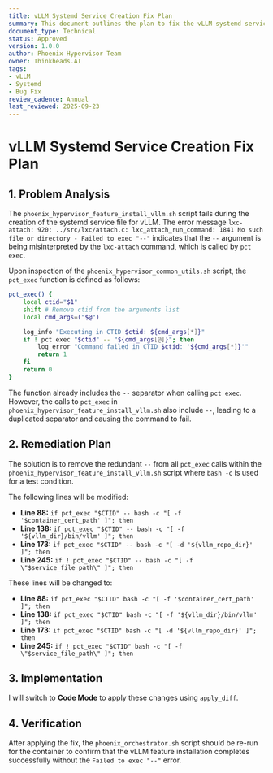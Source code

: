 ```yaml
---
title: vLLM Systemd Service Creation Fix Plan
summary: This document outlines the plan to fix the vLLM systemd service creation failure.
document_type: Technical
status: Approved
version: 1.0.0
author: Phoenix Hypervisor Team
owner: Thinkheads.AI
tags:
- vLLM
- Systemd
- Bug Fix
review_cadence: Annual
last_reviewed: 2025-09-23
---
```


# vLLM Systemd Service Creation Fix Plan

## 1. Problem Analysis

The `phoenix_hypervisor_feature_install_vllm.sh` script fails during the creation of the systemd service file for vLLM. The error message `lxc-attach: 920: ../src/lxc/attach.c: lxc_attach_run_command: 1841 No such file or directory - Failed to exec "--"` indicates that the `--` argument is being misinterpreted by the `lxc-attach` command, which is called by `pct exec`.

Upon inspection of the `phoenix_hypervisor_common_utils.sh` script, the `pct_exec` function is defined as follows:

```bash
pct_exec() {
    local ctid="$1"
    shift # Remove ctid from the arguments list
    local cmd_args=("$@")

    log_info "Executing in CTID $ctid: ${cmd_args[*]}"
    if ! pct exec "$ctid" -- "${cmd_args[@]}"; then
        log_error "Command failed in CTID $ctid: '${cmd_args[*]}'"
        return 1
    fi
    return 0
}
```

The function already includes the `--` separator when calling `pct exec`. However, the calls to `pct_exec` in `phoenix_hypervisor_feature_install_vllm.sh` also include `--`, leading to a duplicated separator and causing the command to fail.

## 2. Remediation Plan

The solution is to remove the redundant `--` from all `pct_exec` calls within the `phoenix_hypervisor_feature_install_vllm.sh` script where `bash -c` is used for a test condition.

The following lines will be modified:

- **Line 88:** `if pct_exec "$CTID" -- bash -c "[ -f '$container_cert_path' ]"; then`
- **Line 138:** `if pct_exec "$CTID" -- bash -c "[ -f '${vllm_dir}/bin/vllm' ]"; then`
- **Line 173:** `if pct_exec "$CTID" -- bash -c "[ -d '${vllm_repo_dir}' ]"; then`
- **Line 245:** `if ! pct_exec "$CTID" -- bash -c "[ -f \"$service_file_path\" ]"; then`

These lines will be changed to:

- **Line 88:** `if pct_exec "$CTID" bash -c "[ -f '$container_cert_path' ]"; then`
- **Line 138:** `if pct_exec "$CTID" bash -c "[ -f '${vllm_dir}/bin/vllm' ]"; then`
- **Line 173:** `if pct_exec "$CTID" bash -c "[ -d '${vllm_repo_dir}' ]"; then`
- **Line 245:** `if ! pct_exec "$CTID" bash -c "[ -f \"$service_file_path\" ]"; then`

## 3. Implementation

I will switch to **Code Mode** to apply these changes using `apply_diff`.

## 4. Verification

After applying the fix, the `phoenix_orchestrator.sh` script should be re-run for the container to confirm that the vLLM feature installation completes successfully without the `Failed to exec "--"` error.
